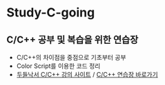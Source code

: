 # Study-C-going
## C/C++ 공부 및 복습을 위한 연습장
- C/C++의 차이점을 중점으로 기초부터 공부
- Color Script를 이용한 코드 정리
- [두들낙서 C/C++ 강의 사이트](https://www.youtube.com/playlist?list=PLlJhQXcLQBJqywc5dweQ75GBRubzPxhAk) / [C/C++ 연습장 바로가기](https://hyungjinhan.github.io/Study-C-going/C_C++/C_&_C++1.html)
